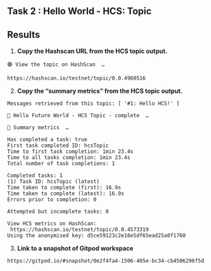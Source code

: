 ## Task 2 : Hello World - HCS: Topic

## Results

1. **Copy the Hashscan URL from the HCS topic output.**

```
🟣 View the topic on HashScan  …

https://hashscan.io/testnet/topic/0.0.4960516
```

2. **Copy the “summary metrics” from the HCS topic output.**

```
Messages retrieved from this topic: [ '#1: Hello HCS!' ]

🎉 Hello Future World - HCS Topic - complete  …

🔢 Summary metrics  …

Has completed a task: true
First task completed ID: hcsTopic
Time to first task completion: 1min 23.4s
Time to all tasks completion: 1min 23.4s
Total number of task completions: 1

Completed tasks: 1
(1) Task ID: hcsTopic (latest)
Time taken to complete (first): 16.9s
Time taken to complete (latest): 16.9s
Errors prior to completion: 0

Attempted but incomplete tasks: 0

View HCS metrics on HashScan:
 https://hashscan.io/testnet/topic/0.0.4573319
Using the anonymised key: d5ce59123c2e18e5df65ead25a0f1760
```

3. **Link to a snapshot of Gitpod workspace**

```
https://gitpod.io/#snapshot/0e2f4fa4-1506-405e-bc34-cb4506296f5d
```
